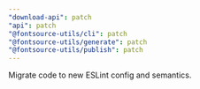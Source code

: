 ```yaml
---
"download-api": patch
"api": patch
"@fontsource-utils/cli": patch
"@fontsource-utils/generate": patch
"@fontsource-utils/publish": patch
---
```


Migrate code to new ESLint config and semantics.
